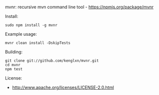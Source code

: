 mvnr: recursive mvn command line tool - https://npmjs.org/package/mvnr

Install:
```
sudo npm install -g mvnr
```

Example usage:
```
mvnr clean install -DskipTests
```

Building:
```
git clone git://github.com/kenglxn/mvnr.git
cd mvnr
npm test
```

License:

* http://www.apache.org/licenses/LICENSE-2.0.html
